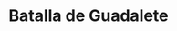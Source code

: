 ﻿---
title: "Batalla de Guadalete"
permalink: periodes_496.html
layout: periode
dataInici: 712-07
sidebar: periodes
pares:
  - id: 469
    title: "Reconquista"
    dataInici: "(722)"
    dataFi: "(1492)"

fills:
jocsPrincipals:
jocsEscenaris:
jocsEpoca:
  - title: "La Reconquista: Edad Media S.VIII – XV"
    bggId: 120423
    escenari: "Guadalete"

jocsEpocaEscenaris:
---
